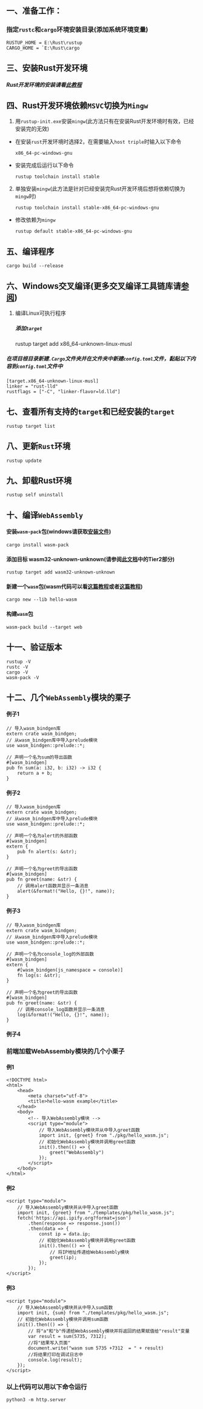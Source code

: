 ## 一、准备工作：
### 指定`rustc`和`cargo`环境安装目录(添加系统环境变量)
    RUSTUP_HOME = E:\Rust\rustup
    CARGO_HOME = `E:\Rust\cargo

## 三、安装Rust开发环境
##### Rust开发环境的安装请看[此教程](https://blog.csdn.net/cnds123/article/details/105770367)

## 四、Rust开发环境依赖`MSVC`切换为`Mingw`
1. 用`rustup-init.exe`安装`mingw`(此方法只有在安装Rust开发环境时有效，已经安装完的无效)
- 在安装`rust`开发环境时选择2，在需要输入`host triple`时输入以下命令   
    
    `x86_64-pc-windows-gnu`
    
- 安装完成后运行以下命令
    
    `rustup toolchain install stable`
2. 单独安装`mingw`(此方法是针对已经安装完Rust开发环境后想将依赖切换为`mingw`时)
    
    `rustup toolchain install stable-x86_64-pc-windows-gnu`
- 修改依赖为`mingw`
    
    `rustup default stable-x86_64-pc-windows-gnu`

## 五、编译程序
    cargo build --release
## 六、Windows交叉编译(更多交叉编译工具链库请[参阅](https://doc.rust-lang.org/nightly/rustc/platform-support.html))
1. 编译Linux可执行程序
   ##### 添加`target`
    rustup target add x86_64-unknown-linux-musl
##### 在项目根目录新建`.Cargo`文件夹并在文件夹中新建`config.toml`文件，黏贴以下内容到`config.toml`文件中
    [target.x86_64-unknown-linux-musl]
    linker = "rust-lld"
    rustflags = ["-C", "linker-flavor=ld.lld"]
## 七、查看所有支持的`target`和已经安装的`target`
    rustup target list
## 八、更新`Rust`环境
    rustup update
## 九、卸载Rust环境
    rustup self uninstall
## 十、编译`WebAssembly`
#### 安装`wasm-pack`包(windows请获取[安装文件](https://rustwasm.github.io/wasm-pack/installer/))
    cargo install wasm-pack
#### 添加目标 wasm32-unknown-unknown(请参阅[此文档](https://doc.rust-lang.org/nightly/rustc/platform-support.html)中的Tier2部分)
    rustup target add wasm32-unknown-unknown
#### 新建一个`wasm`包(wasm代码可以看[这篇教程](https://developer.mozilla.org/zh-CN/docs/WebAssembly/Rust_to_wasm)或者[这篇教程](https://www.wkwkk.com/articles/1c90cd3673398f7f.html))
    cargo new --lib hello-wasm
#### 构建`wasm`包
    wasm-pack build --target web
## 十一、验证版本
    rustup -V
    rustc -V
    cargo -V
    wasm-pack -V
## 十二、几个`WebAssembly`模块的栗子
#### 例子1
    // 导入wasm_bindgen库
    extern crate wasm_bindgen;
    // 从wasm_bindgen库中导入prelude模块
    use wasm_bindgen::prelude::*;

    // 声明一个名为sum的导出函数
    #[wasm_bindgen]
    pub fn sum(a: i32, b: i32) -> i32 {
        return a + b;
    }
#### 例子2
    // 导入wasm_bindgen库
    extern crate wasm_bindgen;
    // 从wasm_bindgen库中导入prelude模块
    use wasm_bindgen::prelude::*;
    
    // 声明一个名为alert的外部函数
    #[wasm_bindgen]
    extern {
        pub fn alert(s: &str);
    }
    
    // 声明一个名为greet的导出函数
    #[wasm_bindgen]
    pub fn greet(name: &str) {
        // 调用alert函数并显示一条消息
        alert(&format!("Hello, {}!", name));
    }
#### 例子3
    // 导入wasm_bindgen库
    extern crate wasm_bindgen;
    // 从wasm_bindgen库中导入prelude模块
    use wasm_bindgen::prelude::*;

    // 声明一个名为console_log的外部函数
    #[wasm_bindgen]
    extern {
        #[wasm_bindgen(js_namespace = console)]
        fn log(s: &str);
    }

    // 声明一个名为greet的导出函数
    #[wasm_bindgen]
    pub fn greet(name: &str) {
        // 调用console_log函数并显示一条消息
        log(&format!("Hello, {}!", name));
    }
#### 例子4

### 前端加载WebAssembly模块的几个小栗子
#### 例1
    <!DOCTYPE html>
    <html>
        <head>
            <meta charset="utf-8">
            <title>hello-wasm example</title>
        </head>
        <body>
            <!-- 导入WebAssembly模块 -->
            <script type="module">
                // 导入WebAssembly模块并从中导入greet函数
                import init, {greet} from "./pkg/hello_wasm.js";
                // 初始化WebAssembly模块并调用greet函数
                init().then(() => {
                    greet("WebAssembly")
                });
            </script>
        </body>
    </html>
#### 例2
    <script type="module">
        // 导入WebAssembly模块并从中导入greet函数
        import init, {greet} from "./templates/pkg/hello_wasm.js";
        fetch('https://api.ipify.org?format=json')
            .then(response => response.json())
            .then(data => {
                const ip = data.ip;
                // 初始化WebAssembly模块并调用greet函数
                init().then(() => {
                    // 将IP地址传递给WebAssembly模块
                    greet(ip);
                });
            });
    </script>
#### 例3
    <script type="module">
        // 导入WebAssembly模块并从中导入sum函数
        import init, {sum} from "./templates/pkg/hello_wasm.js";
        // 初始化WebAssembly模块并调用sum函数
        init().then(() => {
            // 将"a"和"b"传递给WebAssembly模块并将返回的结果赋值给"result"变量
            var result = sum(5735, 7312);
            //将"结果写入页面"
            document.write("wasm sum 5735 +7312  = " + result)
            //将结果打印在调试日志中
            console.log(result);
        });
    </script>

### 以上代码可以用以下命令运行
    python3 -m http.server

